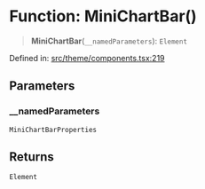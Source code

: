 # Function: MiniChartBar()

> **MiniChartBar**(`__namedParameters`): `Element`

Defined in: [src/theme/components.tsx:219](https://github.com/Nick2bad4u/Uptime-Watcher/blob/3cce0c3b352c8390536ca3c7399ece50a05faf18/src/theme/components.tsx#L219)

## Parameters

### \_\_namedParameters

`MiniChartBarProperties`

## Returns

`Element`

